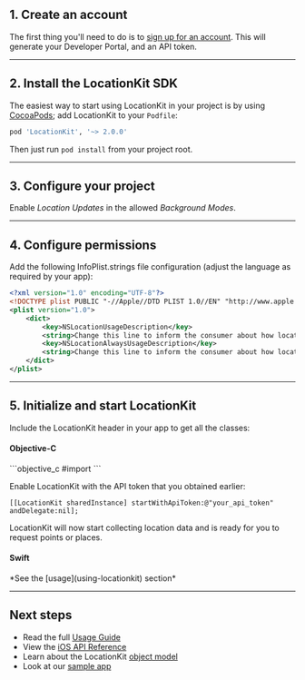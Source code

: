 <h2>1. Create an account</h2>

The first thing you'll need to do is to [sign up for an account](http://developer.socialradar.com). This will generate your Developer Portal, and an API token.

***

<h2>2. Install the LocationKit SDK</h2>

The easiest way to start using LocationKit in your project is by using [CocoaPods](https://cocoapods.org); add LocationKit to your `Podfile`:
```ruby
pod 'LocationKit', '~> 2.0.0'
```
Then just run `pod install` from your project root.


***

<h2>3. Configure your project</h2>

Enable *Location Updates* in the allowed *Background Modes*.

***

<h2>4. Configure permissions</h2>

Add the following InfoPlist.strings file configuration (adjust the language as required by your app):

```xml
<?xml version="1.0" encoding="UTF-8"?>
<!DOCTYPE plist PUBLIC "-//Apple//DTD PLIST 1.0//EN" "http://www.apple.com/DTDs/PropertyList-1.0.dtd">
<plist version="1.0">
    <dict>
        <key>NSLocationUsageDescription</key>
        <string>Change this line to inform the consumer about how location is being used.</string>
        <key>NSLocationAlwaysUsageDescription</key>
        <string>Change this line to inform the consumer about how location is being used in the background</string>
    </dict>
</plist>
```

***

<h2>5. Initialize and start LocationKit</h2>

Include the LocationKit header in your app to get all the classes:

<h4>Objective-C</h4>
```objective_c
#import <LocationKit/LocationKit.h>
```

Enable LocationKit with the API token that you obtained earlier:

```objective_c
[[LocationKit sharedInstance] startWithApiToken:@"your_api_token" andDelegate:nil];
```
LocationKit will now start collecting location data and is ready for you to request points or places.

<h4>Swift</h4>
*See the [usage](using-locationkit) section*

***

<h2>Next steps</h2>

* Read the full [Usage Guide](using-locationkit.md)
* View the [iOS API Reference](api-reference.md)
* Learn about the LocationKit [object model](object-model.md)
* Look at our [sample app](sample-app.md)

